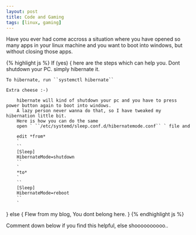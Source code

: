 ```yaml
---
layout: post
title: Code and Gaming
tags: [linux, gaming]
---
```


Have you ever had come accross a situation where you have opened so many apps in your linux machine and you want to boot into windows, but without closing those apps.

{% highlight js %}
If (yes) {
    here are the steps which can help you. 
    Dont shutdown your PC. simply hibernate it.
    
    To hibernate, run ``systemctl hibernate``
    
    Extra cheese :-)
    
        hibernate will kind of shutdown your pc and you have to press power button again to boot into windows. 
        A lazy person never wanna do that, so I have tweaked my hibernation little bit. 
        Here is how you can do the same
        open ` ``/etc/systemd/sleep.conf.d/hibernatemode.conf`` ` file and
        
        edit *from*
        `
        ``
        [Sleep]
        HibernateMode=shutdown
        ``
        `
        *to*
        `
        ``
        [Sleep]
        HibernateMode=reboot
        ``
        `
}
else {
    Flew from my blog, You dont belong here. 
}
{% endhighlight js %}

Comment down below if you find this helpful, else shoooooooooo..
